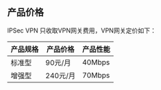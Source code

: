 

## 产品价格

IPSec VPN 只收取VPN网关费用，VPN网关定价如下：

| 产品规格 | 产品价格   | 产品性能   |
| ---- | ------ | ------ |
| 标准型  | 90元/月  | 40Mbps |
| 增强型  | 240元/月 | 70Mbps |
